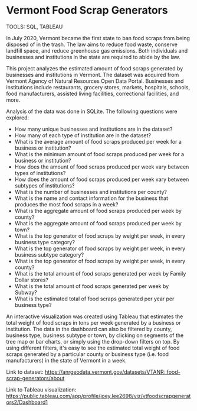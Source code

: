 # Vermont Food Scrap Generators

TOOLS: SQL, TABLEAU

In July 2020, Vermont became the first state to ban food scraps from being disposed of in the trash. The law aims to reduce food waste, conserve landfill space, and reduce greenhouse gas emissions. Both individuals and businesses and institutions in the state are required to abide by the law.

This project analyzes the estimated amount of food scraps generated by businesses and institutions in Vermont. The dataset was acquired from Vermont Agency of Natural Resources Open Data Portal. Businesses and institutions include restaurants, grocery stores, markets, hospitals, schools, food manufacturers, assisted living facilities, correctional facilities, and more.

Analysis of the data was done in SQLite. The following questions were explored:

- How many unique businesses and institutions are in the dataset?
- How many of each type of institution are in the dataset?
- What is the average amount of food scraps produced per week for a business or institution?
- What is the minimum amount of food scraps produced per week for a business or institution?
- How does the amount of food scraps produced per week vary between types of institutions?
- How does the amount of food scraps produced per week vary between subtypes of institutions?
- What is the number of businesses and institutions per county?
- What is the name and contact information for the business that produces the most food scraps in a week?
- What is the aggregate amount of food scraps produced per week by county?
- What is the aggregate amount of food scraps produced per week by town?
- What is the top generator of food scraps by weight per week, in every business type category?
- What is the top generator of food scraps by weight per week, in every business subtype category?
- What is the top generator of food scraps by weight per week, in every county?
- What is the total amount of food scraps generated per week by Family Dollar stores?
- What is the total amount of food scraps generated per week by Subway?
- What is the estimated total of food scraps generated per year per business type?

An interactive visualization was created using Tableau that estimates the total weight of food scraps in tons per week generated by a business or institution. The data in the dashboard can also be filtered by county, business type, business subtype or town, by clicking on segments of the tree map or bar charts, or simply using the drop-down filters on top. By using different filters, it's easy to see the estimated total weight of food scraps generated by a particular county or business type (i.e. food manufacturers) in the state of Vermont in a week.

Link to dataset: https://anrgeodata.vermont.gov/datasets/VTANR::food-scrap-generators/about

Link to Tableau visualization: https://public.tableau.com/app/profile/joey.lee2698/viz/vtfoodscrapgenerators2/Dashboard1


